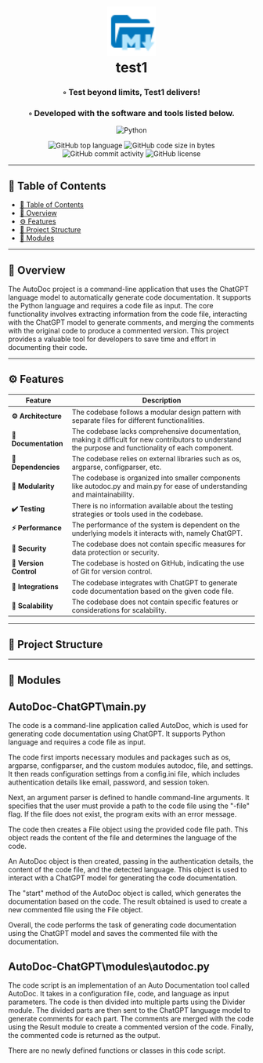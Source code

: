 
<div align="center">
<h1 align="center">
<img src="https://raw.githubusercontent.com/PKief/vscode-material-icon-theme/ec559a9f6bfd399b82bb44393651661b08aaf7ba/icons/folder-markdown-open.svg" width="100" />
<br>test1
</h1>
<h3>◦ Test beyond limits, Test1 delivers!</h3>
<h3>◦ Developed with the software and tools listed below.</h3>

<p align="center">
<img src="https://img.shields.io/badge/Python-3776AB.svg?style&logo=Python&logoColor=white" alt="Python" />
</p>
<img src="https://img.shields.io/github/languages/top/turium23/test1?style&color=5D6D7E" alt="GitHub top language" />
<img src="https://img.shields.io/github/languages/code-size/turium23/test1?style&color=5D6D7E" alt="GitHub code size in bytes" />
<img src="https://img.shields.io/github/commit-activity/m/turium23/test1?style&color=5D6D7E" alt="GitHub commit activity" />
<img src="https://img.shields.io/github/license/turium23/test1?style&color=5D6D7E" alt="GitHub license" />
</div>

---

## 📒 Table of Contents
- [📒 Table of Contents](#-table-of-contents)
- [📍 Overview](#-overview)
- [⚙️ Features](#-features)
- [📂 Project Structure](#project-structure)
- [🧩 Modules](#modules)

---


## 📍 Overview

The AutoDoc project is a command-line application that uses the ChatGPT language model to automatically generate code documentation. It supports the Python language and requires a code file as input. The core functionality involves extracting information from the code file, interacting with the ChatGPT model to generate comments, and merging the comments with the original code to produce a commented version. This project provides a valuable tool for developers to save time and effort in documenting their code.

---

## ⚙️ Features

| Feature                | Description                                                                                       |
| ---------------------- | ------------------------------------------------------------------------------------------------- |
| **⚙️ Architecture**     | The codebase follows a modular design pattern with separate files for different functionalities.   |
| **📖 Documentation**   | The codebase lacks comprehensive documentation, making it difficult for new contributors to understand the purpose and functionality of each component.             |
| **🔗 Dependencies**    | The codebase relies on external libraries such as os, argparse, configparser, etc.                   |
| **🧩 Modularity**      | The codebase is organized into smaller components like autodoc.py and main.py for ease of understanding and maintainability.                |
| **✔️ Testing**          | There is no information available about the testing strategies or tools used in the codebase.                          |
| **⚡️ Performance**      | The performance of the system is dependent on the underlying models it interacts with, namely ChatGPT.                            |
| **🔐 Security**        | The codebase does not contain specific measures for data protection or security.                                            |
| **🔀 Version Control** | The codebase is hosted on GitHub, indicating the use of Git for version control.                                             |
| **🔌 Integrations**    | The codebase integrates with ChatGPT to generate code documentation based on the given code file.                     |
| **📶 Scalability**     | The codebase does not contain specific features or considerations for scalability.                                                 |

---


## 📂 Project Structure




---

## 🧩 Modules

## AutoDoc-ChatGPT\main.py

The code is a command-line application called AutoDoc, which is used for generating code documentation using ChatGPT. It supports Python language and requires a code file as input.

The code first imports necessary modules and packages such as os, argparse, configparser, and the custom modules autodoc, file, and settings. It then reads configuration settings from a config.ini file, which includes authentication details like email, password, and session token.

Next, an argument parser is defined to handle command-line arguments. It specifies that the user must provide a path to the code file using the "-file" flag. If the file does not exist, the program exits with an error message.

The code then creates a File object using the provided code file path. This object reads the content of the file and determines the language of the code.

An AutoDoc object is then created, passing in the authentication details, the content of the code file, and the detected language. This object is used to interact with a ChatGPT model for generating the code documentation.

The "start" method of the AutoDoc object is called, which generates the documentation based on the code. The result obtained is used to create a new commented file using the File object.

Overall, the code performs the task of generating code documentation using the ChatGPT model and saves the commented file with the documentation.
## AutoDoc-ChatGPT\modules\autodoc.py

The code script is an implementation of an Auto Documentation tool called AutoDoc. It takes in a configuration file, code, and language as input parameters. The code is then divided into multiple parts using the Divider module. The divided parts are then sent to the ChatGPT language model to generate comments for each part. The comments are merged with the code using the Result module to create a commented version of the code. Finally, the commented code is returned as the output.

There are no newly defined functions or classes in this code script.